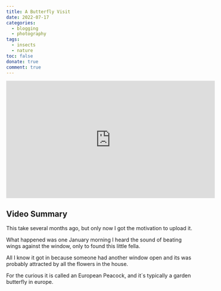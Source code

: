 ```yaml
---
title: A Butterfly Visit
date: 2022-07-17
categories:
  - blogging
  - photography
tags:
  - insects
  - nature
toc: false
donate: true
comment: true
---
```


<iframe width="560" height="315" src="https://www.youtube.com/embed/ggsOFT7mlFI?si=Vqo7NqTlE8TBLQ4A" title="YouTube video player" frameborder="0" allow="accelerometer; autoplay; clipboard-write; encrypted-media; gyroscope; picture-in-picture; web-share" referrerpolicy="strict-origin-when-cross-origin" allowfullscreen></iframe>

## Video Summary

This take several months ago, but only now I got the motivation to upload it.

What happened was one January morning I heard the sound of beating wings against the window, only to found this little fella.

All I know it got in because someone had another window open and its was probably attracted by all the flowers in the house.

For the curious it is called an European Peacock, and it´s typically a garden butterfly in europe.

